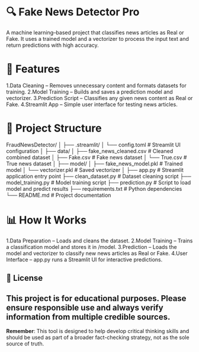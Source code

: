 # 🔍 Fake News Detector Pro

A machine learning–based project that classifies news articles as Real or Fake.
It uses a trained model and a vectorizer to process the input text and return predictions with high accuracy.

# 📌 Features

1.Data Cleaning – Removes unnecessary content and formats datasets for training.
2.Model Training – Builds and saves a prediction model and vectorizer.
3.Prediction Script – Classifies any given news content as Real or Fake.
4.Streamlit App – Simple user interface for testing news articles.

# 📂 Project Structure

FraudNewsDetector/
│
├── .streamlit/
│   └── config.toml              # Streamlit UI configuration
│
├── data/
│   ├── fake_news_cleaned.csv    # Cleaned combined dataset
│   ├── Fake.csv                 # Fake news dataset
│   └── True.csv                 # True news dataset
│
├── model/
│   ├── fake_news_model.pkl      # Trained model
│   └── vectorizer.pkl           # Saved vectorizer
│
├── app.py                       # Streamlit application entry point
├── clean_dataset.py             # Dataset cleaning script
├── model_training.py            # Model training script
├── prediction.py                 # Script to load model and predict results
├── requirements.txt             # Python dependencies
└── README.md                    # Project documentation

# 📊 How It Works
1.Data Preparation – Loads and cleans the dataset.
2.Model Training – Trains a classification model and stores it in /model.
3.Prediction – Loads the model and vectorizer to classify new news articles as Real or Fake.
4.User Interface – app.py runs a Streamlit UI for interactive predictions.

## 📄 License
This project is for educational purposes. Please ensure responsible use and always verify information from multiple credible sources.
---
**Remember**: This tool is designed to help develop critical thinking skills and should be used as part of a broader fact-checking strategy, not as the sole source of truth.
